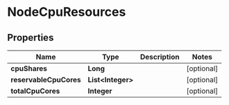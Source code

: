 

# NodeCpuResources


## Properties

| Name | Type | Description | Notes |
|------------ | ------------- | ------------- | -------------|
|**cpuShares** | **Long** |  |  [optional] |
|**reservableCpuCores** | **List&lt;Integer&gt;** |  |  [optional] |
|**totalCpuCores** | **Integer** |  |  [optional] |



